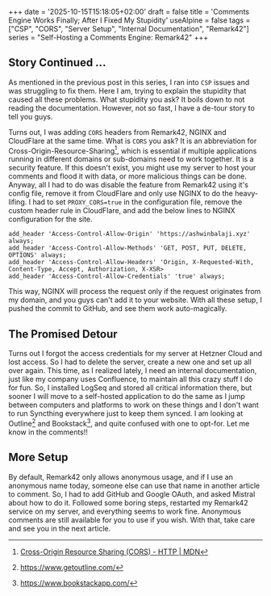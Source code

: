 +++
date = '2025-10-15T15:18:05+02:00'
draft = false
title = 'Comments Engine Works Finally; After I Fixed My Stupidity'
useAlpine = false
tags = ["CSP", "CORS", "Server Setup", "Internal Documentation", "Remark42"]
series = "Self-Hosting a Comments Engine: Remark42"
+++
## Story Continued ...

As mentioned in the previous post in this series, I ran into `CSP` issues and was struggling to fix them. Here I am, trying to explain the stupidity that caused all these problems. What stupidity you ask? It boils down to not reading the documentation. However, not so fast, I have a de-tour story to tell you guys.

Turns out, I was adding `CORS` headers from Remark42, NGINX and CloudFlare at the same time. What is `CORS` you ask? It is an abbreviation for Cross-Origin-Resource-Sharing[^1], which is essential if multiple applications running in different domains or sub-domains need to work together. It is a security feature. If this doesn't exist, you might use my server to host your comments and flood it with data, or more malicious things can be done. Anyway, all I had to do was disable the feature from Remark42 using it's config file, remove it from CloudFlare and only use NGINX to do the heavy-lifing. I had to set `PROXY_CORS=true` in the configuration file, remove the custom header rule in CloudFlare, and add the below lines to NGINX configuration for the site.

```nginx
add_header 'Access-Control-Allow-Origin' 'https://ashwinbalaji.xyz' always;
add_header 'Access-Control-Allow-Methods' 'GET, POST, PUT, DELETE, OPTIONS' always;
add_header 'Access-Control-Allow-Headers' 'Origin, X-Requested-With, Content-Type, Accept, Authorization, X-XSR>
add_header 'Access-Control-Allow-Credentials' 'true' always;
```

This way, NGINX will process the request only if the request originates from my domain, and you guys can't add it to your website. With all these setup, I pushed the commit to GitHub, and see them work auto-magically.

## The Promised Detour

Turns out I forgot the access credentials for my server at Hetzner Cloud and lost access. So I had to delete the server, create a new one and set up all over again. This time, as I realized lately, I need an internal documentation, just like my company uses Confluence, to maintain all this crazy stuff I do for fun. So, I installed LogSeq and stored all critical information there, but sooner I will move to a self-hosted application to do the same as I jump between computers and platforms to work on these things and I don't want to run Syncthing everywhere just to keep them synced. I am looking at Outline[^2] and Bookstack[^3], and quite confused with one to opt-for. Let me know in the comments!!

## More Setup

By default, Remark42 only allows anonymous usage, and if I use an anonymous name today, someone else can use that name in another article to comment. So, I had to add GitHub and Google OAuth, and asked Mistral about how to do it. Followed some boring steps, restarted my Remark42 service on my server, and everything seems to work fine. Anonymous comments are still available for you to use if you wish. With that, take care and see you in the next article.

[^1]: [Cross-Origin Resource Sharing (CORS) - HTTP | MDN](https://developer.mozilla.org/en-US/docs/Web/HTTP/Guides/CORS)

[^2]: https://www.getoutline.com/

[^3]: https://www.bookstackapp.com/